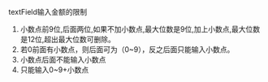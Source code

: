 textField输入金额的限制
1. 小数点前9位,后面两位,如果不加小数点,最大位数是9位,加上小数点,最大位数是12位,超出最大位数可删除。
2. 若0前面有小数点，则后面可为（0~9），反之后面只能输入小数点。
3. 小数点后面不能输入小数点
4. 只能输入0~9+小数点
